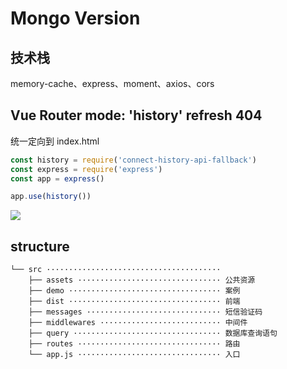 # Mongo Version

## 技术栈

memory-cache、express、moment、axios、cors

## Vue Router mode: 'history' refresh 404

统一定向到 index.html

```js
const history = require('connect-history-api-fallback')
const express = require('express')
const app = express()

app.use(history())
```

![](https://upload-images.jianshu.io/upload_images/12334242-576afd35b0aaee78.gif?imageMogr2/auto-orient/strip)

## structure

```
└── src ·······································
    ├── assets ································ 公共资源
    ├── demo ·································· 案例
    ├── dist ·································· 前端
    ├── messages ······························ 短信验证码
    ├── middlewares ··························· 中间件
    ├── query ································· 数据库查询语句
    ├── routes ································ 路由
    └── app.js ································ 入口
```